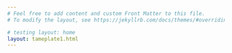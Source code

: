 ```yaml
---
# Feel free to add content and custom Front Matter to this file.
# To modify the layout, see https://jekyllrb.com/docs/themes/#overriding-theme-defaults

# testing layout: home
layout: tameplate1.html
---
```

